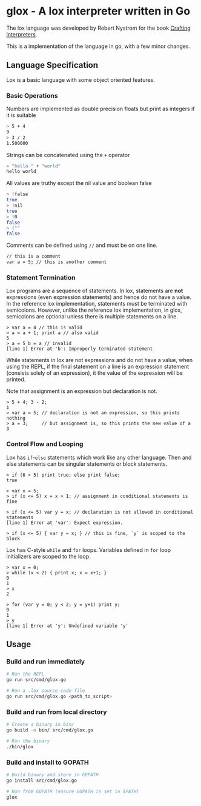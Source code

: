 # glox - A lox interpreter written in Go

The lox language was developed by Robert Nystrom for the book [Crafting Interpreters](https://craftinginterpreters.com/).

This is a implementation of the language in go, with a few minor changes.

## Language Specification

Lox is a basic language with some object oriented features.

### Basic Operations

Numbers are implemented as double precision floats but print as integers if it is suitable

```bash
> 5 + 4
9
> 3 / 2
1.500000
```

Strings can be concatenated using the `+` operator

```bash
> "hello " + "world"
hello world
```

All values are truthy except the nil value and boolean false

```bash
> !false
true
> !nil
true
> !0
false
> !""
false
```

Comments can be defined using `//` and must be on one line.

```bash
// this is a comment
var a = 5; // this is another comment
```

### Statement Termination

Lox programs are a sequence of statements. In lox, statements are **not** expressions (even expression statements) and
hence do not have a value. In the reference lox implementation, statements must be terminated with semicolons. However,
unlike the reference lox implementation, in glox, semicolons are optional unless there is multiple statements on a line.

```
> var a = 4 // this is valid
> a = a + 1; print a // also valid
5
> a = 5 b = a // invalid
[line 1] Error at 'b': Improperly terminated statement
```

While statements in lox are not expressions and do not have a value, when using the REPL, if the final statement on a
line is an expression statement (consists solely of an expression), it the value of the expression will be printed.

Note that assignment is an expression but declaration is not.

```
> 5 + 4; 3 - 2;
1
> var a = 5; // declaration is not an expression, so this prints nothing
> a = 3;     // but assignment is, so this prints the new value of a
3
```

### Control Flow and Looping

Lox has `if`-`else` statements which work like any other language. Then and else statements can be singular statements or block statements.

```
> if (6 > 5) print true; else print false;
true

> var x = 5; 
> if (x <= 5) x = x + 1; // assignment in conditional statements is fine

> if (x <= 5) var y = x; // declaration is not allowed in conditional statements
[line 1] Error at 'var': Expect expression. 

> if (x <= 5) { var y = x; } // this is fine, `y` is scoped to the block
```

Lox has C-style `while` and `for` loops. Variables defined in `for` loop initializers are scoped to the loop.
```
> var x = 0;
> while (x < 2) { print x; x = x+1; }
0
1
> x
2

> for (var y = 0; y < 2; y = y+1) print y;
0
1
> y
[line 1] Error at 'y': Undefined variable 'y'
```

## Usage

### Build and run immediately

```bash
# Run the REPL
go run src/cmd/glox.go

# Run a .lox source code file
go run src/cmd/glox.go <path_to_script>
```

### Build and run from local directory

```bash
# Create a binary in bin/
go build -o bin/ src/cmd/glox.go

# Run the binary
./bin/glox
```

### Build and install to GOPATH

```bash
# Build binary and store in GOPATH
go install src/cmd/glox.go

# Run from GOPATH (ensure GOPATH is set in $PATH)
glox
```

